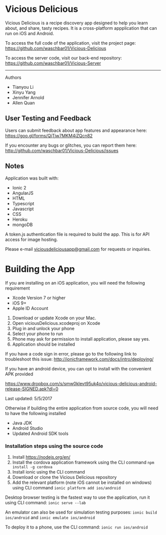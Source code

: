 # Vicious Delicious

Vicious Delicious is a recipe discovery app designed to help you learn about, and share, tasty recipes. It is a cross-platform appplication that can run on iOS and Android.

To access the full code of the application, visit the project page: https://github.com/waschbar01/Vicious-Delicious

To access the server code, visit our back-end repository: https://github.com/waschbar01/Vicious-Server

___
Authors

- Tianyou Li
- Xinyu Yang
- Jennifer Arnold
- Allen Quan

## User Testing and Feedback
Users can submit feedback about app features and appearance here:
https://goo.gl/forms/QjTjw7MKM4iZQcn82

If you encounter any bugs or glitches, you can report them here:
http://github.com/waschbar01/Vicious-Delicious/issues

## Notes

Application was built with:
- Ionic 2
- AngularJS
- HTML
- Typescript
- Javascript
- CSS
- Heroku
- mongoDB

A token.js authentication file is required to build the app. This is for API access for image hosting.

Please e-mail viciousdeliciousapp@gmail.com for requests or inquiries.

# Building the App

If you are installing on an iOS application, you will need the following requirement 
- Xcode Version 7 or higher
- iOS 9+
- Apple ID Account 

1. Download or update Xcode on your Mac.
2. Open viciousDelicious.xcodeproj on Xcode
3. Plug in and unlock your phone
4. Select your phone to run
5. Phone may ask for permission to install application, please say yes.
6. Application should be installed

If you have a code sign in error, please go to the following link to troubleshoot this issue:
http://ionicframework.com/docs/intro/deploying/

If you have an android device, you can opt to install with the convenient APK provided

https://www.dropbox.com/s/smw0klevt95uk4o/vicious-delicious-android-release-SIGNED.apk?dl=0

Last updated: 5/5/2017

Otherwise if building the entire application from source code, you will need to have the following installed
- Java JDK
- Android Studio
- Updated Android SDK tools

### Installation steps using the source code
1. Install https://nodejs.org/en/
2. Install the cordova application framework using the CLI command `npm install -g cordova`
3. Install ionic using the CLI command
4. Download or clone the Vicious Delicious repository
5. Add the relevant platform (note iOS cannot be installed on windows) using CLI command `ionic platform add ios/android`

Desktop browser testing is the fastest way to use the application, run it using CLI command: `ionic serve --lab`

An emulator can also be used for simulation testing purposes: `ionic build ios/android` and `ionic emulate ios/android`

To deploy it to a phone, use the CLI command: `ionic run ios/android`

